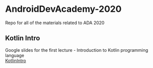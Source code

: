 # AndroidDevAcademy-2020
Repo for all of the materials related to ADA 2020

## Kotlin Intro
Google slides for the first lecture - Introduction to Kotlin programming language  
[KotlinIntro](https://docs.google.com/presentation/d/1ESJmGkbevbfXJnXAXStaxWBG8vPWXlaY7xhQqYrseag/edit#slide=id.g5e4e66d2df_0_0)
